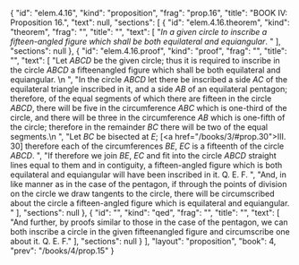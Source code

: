 {
  "id": "elem.4.16",
  "kind": "proposition",
  "frag": "prop.16",
  "title": "BOOK IV: Proposition 16.",
  "text": null,
  "sections": [
    {
      "id": "elem.4.16.theorem",
      "kind": "theorem",
      "frag": "",
      "title": "",
      "text": [
        "<var>In a given circle to inscribe a fifteen-angled figure which shall be both equilateral and equiangular</var>. "
      ],
      "sections": null
    },
    {
      "id": "elem.4.16.proof",
      "kind": "proof",
      "frag": "",
      "title": "",
      "text": [
        "Let <var>ABCD</var> be the given circle; thus it is required to inscribe in the circle <var>ABCD</var> a fifteenangled figure which shall be both equilateral and equiangular. \n      ",
        "In the circle <var>ABCD</var> let there be inscribed a side <var>AC</var> of the equilateral triangle inscribed in it, and a side <var>AB</var> of an equilateral pentagon; therefore, of the equal segments of which there are fifteen in the circle <var>ABCD</var>, there will be five in the circumference <var>ABC</var> which is one-third of the circle, and there will be three in the circumference <var>AB</var> which is one-fifth of the circle; therefore in the remainder <var>BC</var> there will be two of the equal segments.\n      ",
        "Let <var>BC</var> be bisected at <var>E</var>; [<a href=\"/books/3/#prop.30\">III. 30</a>] therefore each of the circumferences <var>BE</var>, <var>EC</var> is a fifteenth of the circle <var>ABCD</var>. ",
        "If therefore we join <var>BE</var>, <var>EC</var> and fit into the circle <var>ABCD</var> straight lines equal to them and in contiguity, a fifteen-angled figure which is both equilateral and equiangular will have been inscribed in it. Q. E. F. ",
        "And, in like manner as in the case of the pentagon, if through the points of division on the circle we draw tangents to the circle, there will be circumscribed about the circle a fifteen-angled figure which is equilateral and equiangular. "
      ],
      "sections": null
    },
    {
      "id": "",
      "kind": "qed",
      "frag": "",
      "title": "",
      "text": [
        "And further, by proofs similar to those in the case of the pentagon, we can both inscribe a circle in the given fifteenangled figure and circumscribe one about it. Q. E. F."
      ],
      "sections": null
    }
  ],
  "layout": "proposition",
  "book": 4,
  "prev": "/books/4/prop.15"
}

